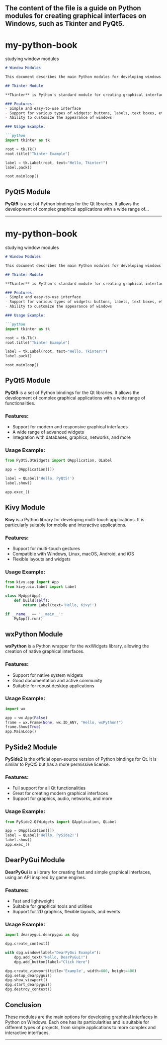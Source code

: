 The content of the file is a guide on Python modules for creating graphical interfaces on Windows, such as Tkinter and PyQt5.
---

# my-python-book
studying window modules

```markdown
# Window Modules

This document describes the main Python modules for developing windows and graphical interfaces on Windows. Each module offers different functionalities and is suitable for different types of applications.

## Tkinter Module

**Tkinter** is Python's standard module for creating graphical interfaces. It is easy to learn and offers a wide variety of widgets.

### Features:
- Simple and easy-to-use interface
- Support for various types of widgets: buttons, labels, text boxes, etc.
- Ability to customize the appearance of windows

### Usage Example:

```python
import tkinter as tk

root = tk.Tk()
root.title("Tkinter Example")

label = tk.Label(root, text="Hello, Tkinter!")
label.pack()

root.mainloop()
```

## PyQt5 Module

**PyQt5** is a set of Python bindings for the Qt libraries. It allows the development of complex graphical applications with a wide range of...

---


# my-python-book
studying window modules

```markdown
# Window Modules

This document describes the main Python modules for developing windows and graphical interfaces on Windows. Each module offers different functionalities and is suitable for different types of applications.

## Tkinter Module

**Tkinter** is Python's standard module for creating graphical interfaces. It is easy to learn and offers a wide variety of widgets.

### Features:
- Simple and easy-to-use interface
- Support for various types of widgets: buttons, labels, text boxes, etc.
- Ability to customize the appearance of windows

### Usage Example:

```python
import tkinter as tk

root = tk.Tk()
root.title("Tkinter Example")

label = tk.Label(root, text="Hello, Tkinter!")
label.pack()

root.mainloop()
```

## PyQt5 Module

**PyQt5** is a set of Python bindings for the Qt libraries. It allows the development of complex graphical applications with a wide range of functionalities.

### Features:
- Support for modern and responsive graphical interfaces
- A wide range of advanced widgets
- Integration with databases, graphics, networks, and more

### Usage Example:

```python
from PyQt5.QtWidgets import QApplication, QLabel

app = QApplication([])

label = QLabel('Hello, PyQt5!')
label.show()

app.exec_()
```

## Kivy Module

**Kivy** is a Python library for developing multi-touch applications. It is particularly suitable for mobile and interactive applications.

### Features:
- Support for multi-touch gestures
- Compatible with Windows, Linux, macOS, Android, and iOS
- Flexible layouts and widgets

### Usage Example:

```python
from kivy.app import App
from kivy.uix.label import Label

class MyApp(App):
    def build(self):
        return Label(text='Hello, Kivy!')

if __name__ == '__main__':
    MyApp().run()
```

## wxPython Module

**wxPython** is a Python wrapper for the wxWidgets library, allowing the creation of native graphical interfaces.

### Features:
- Support for native system widgets
- Good documentation and active community
- Suitable for robust desktop applications

### Usage Example:

```python
import wx

app = wx.App(False)
frame = wx.Frame(None, wx.ID_ANY, "Hello, wxPython!")
frame.Show(True)
app.MainLoop()
```

## PySide2 Module

**PySide2** is the official open-source version of Python bindings for Qt. It is similar to PyQt5 but has a more permissive license.

### Features:
- Full support for all Qt functionalities
- Great for creating modern graphical interfaces
- Support for graphics, audio, networks, and more

### Usage Example:

```python
from PySide2.QtWidgets import QApplication, QLabel

app = QApplication([])
label = QLabel('Hello, PySide2!')
label.show()
app.exec_()
```

## DearPyGui Module

**DearPyGui** is a library for creating fast and simple graphical interfaces, using an API inspired by game engines.

### Features:
- Fast and lightweight
- Suitable for graphical tools and utilities
- Support for 2D graphics, flexible layouts, and events

### Usage Example:

```python
import dearpygui.dearpygui as dpg

dpg.create_context()

with dpg.window(label="DearPyGui Example"):
    dpg.add_text("Hello, DearPyGui!")
    dpg.add_button(label="Click Here")

dpg.create_viewport(title='Example', width=600, height=400)
dpg.setup_dearpygui()
dpg.show_viewport()
dpg.start_dearpygui()
dpg.destroy_context()
```

## Conclusion

These modules are the main options for developing graphical interfaces in Python on Windows. Each one has its particularities and is suitable for different types of projects, from simple applications to more complex and interactive interfaces.

---
